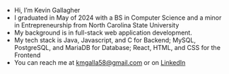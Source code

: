 - Hi, I’m Kevin Gallagher
- I graduated in May of 2024 with a BS in Computer Science and a minor in Entrepreneurship from North Carolina State University
- My background is in full-stack web application development.
- My tech stack is Java, Javascript, and C for Backend; MySQL, PostgreSQL, and MariaDB for Database; React, HTML, and CSS for the Frontend
- You can reach me at kmgalla58@gmail.com or  on [LinkedIn](https://www.linkedin.com/in/kevin-gallagher58/)

<!---
kmgalla58/kmgalla58 is a ✨ special ✨ repository because its `README.md` (this file) appears on your GitHub profile.
You can click the Preview link to take a look at your changes.
--->
